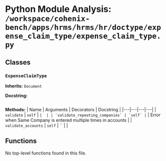 # Python Module Analysis: `/workspace/cohenix-bench/apps/hrms/hrms/hr/doctype/expense_claim_type/expense_claim_type.py`

## Classes

### `ExpenseClaimType`
**Inherits:** `Document`


**Docstring:**
```

```

**Methods:**
| Name | Arguments | Decorators | Docstring |
|---|---|---|---|
| `validate` | `self` | `` |  |
| `validate_repeating_companies` | `self` | `` | Error when Same Company is entered multiple times in accounts |
| `validate_accounts` | `self` | `` |  |





## Functions

No top-level functions found in this file.
